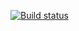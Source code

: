 [![Build status](https://ci.appveyor.com/api/projects/status/44aka00283x2hpvg?svg=true)](https://ci.appveyor.com/project/OLGA29032024/projectpageobject)
